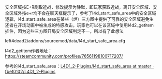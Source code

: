 安全区域按E+R刷取近战，修改提示为静默，即玩家获取近战，离开安全区域、安全区域外按e+r均不会在聊天框提示了，参考了l4d_start_safe_area中的安全区域逻辑，l4d_start_safe_area在某些（烂）三方图中提供了可靠的安全区域避免生还者在开场动画中被生成的特感攻击，玩家也可以在该区域中使用l4d2_getitem插件，因为这些三方图开局安全区域判定不一，所以有了此想法

left4dead2/addons/sourcemod/data/l4d_start_safe_area.cfg





l4d2_getitem作者地址：https://steamcommunity.com/profiles/76561198100717207/



参考的l4d_start_safe_area：[L4D1_2-Plugins/l4d_start_safe_area at master · fbef0102/L4D1_2-Plugins](https://github.com/fbef0102/L4D1_2-Plugins/tree/master/l4d_start_safe_area)
